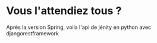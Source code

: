 # Vous l'attendiez tous ?

Après la version Spring, voila l'api de jénity en python avec djangorestframework
